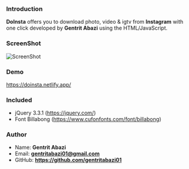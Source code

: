 ### Introduction
**DoInsta** offers you to download photo, video & igtv from **Instagram** with one click developed by **Gentrit Abazi** using the HTML/JavaScript.

### ScreenShot
![ScreenShot](https://i.imgur.com/5VMypfr.gif)

### Demo
https://doinsta.netlify.app/

### Included
* jQuery 3.3.1 (https://jquery.com/)
* Font Billabong (https://www.cufonfonts.com/font/billabong)

### Author
* Name: **Gentrit Abazi**
* Email: **gentritabazi01@gmail.com**
* GitHub: **https://github.com/gentritabazi01**
